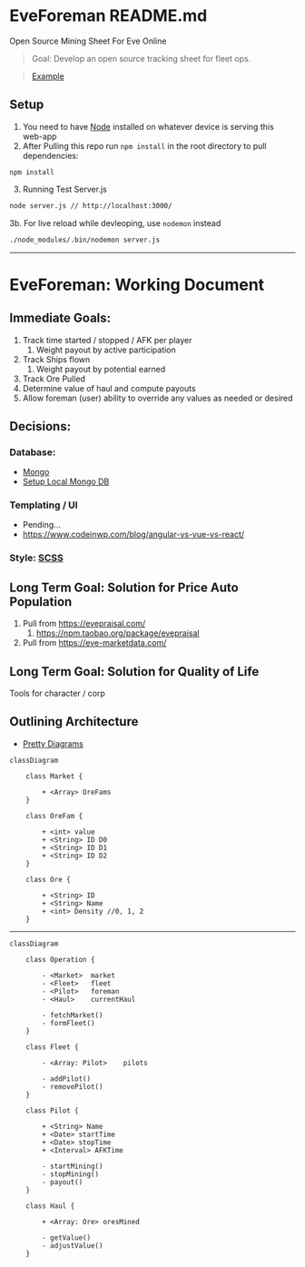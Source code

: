 # EveForeman README.md

Open Source Mining Sheet For Eve Online

> Goal: Develop an open source tracking sheet for fleet ops.

>  [Example](https://docs.google.com/spreadsheets/d/1saIzsQe26twQZy-U0qnRo6SS7B9M1QJx0Xe3r3mN5sY/edit?usp=sharing)

## Setup

1. You need to have [Node](https://nodejs.org/) installed on whatever device is serving this web-app
2. After Pulling this repo run `npm install` in the root directory to pull dependencies:

```
npm install
```

3. Running Test Server.js

```BASH
node server.js // http://localhost:3000/
```
3b.  For live reload while devleoping, use `nodemon` instead

```BASH
./node_modules/.bin/nodemon server.js
```



----

# EveForeman: Working Document

## Immediate Goals:

1. Track time started / stopped / AFK per player
	1. Weight payout by active participation
2. Track Ships flown 
	1. Weight payout by potential earned
3. Track Ore Pulled
4. Determine value of haul and compute payouts
5. Allow foreman (user) ability to override any values as needed or desired


## Decisions:

### Database:

* [Mongo](https://www.w3schools.com/nodejs/nodejs_mongodb.asp)
* [Setup Local Mongo DB](https://zellwk.com/blog/local-mongodb/)

### Templating / UI

* Pending...
* https://www.codeinwp.com/blog/angular-vs-vue-vs-react/



### Style: [SCSS](https://sass-lang.com/)


## Long Term Goal: Solution for Price Auto Population

1. Pull from https://evepraisal.com/
	1. https://npm.taobao.org/package/evepraisal
2. Pull from https://eve-marketdata.com/



## Long Term Goal: Solution for Quality of Life

Tools for character / corp 



## Outlining Architecture

* [Pretty Diagrams](https://support.typora.io/Draw-Diagrams-With-Markdown/)



```mermaid
classDiagram

    class Market {
    
		+ <Array> OreFams
    }

    class OreFam {
    
        + <int> value
        + <String> ID D0
        + <String> ID D1
        + <String> ID D2
    }

    class Ore {
    
        + <String> ID
        + <String> Name
        + <int> Density //0, 1, 2
    }
```

----





```mermaid
classDiagram

    class Operation {
    
        - <Market>	market
        - <Fleet>	fleet
        - <Pilot> 	foreman
        - <Haul> 	currentHaul
        
        - fetchMarket()
        - formFleet()
    }

	class Fleet {
	
		- <Array: Pilot> 	pilots
		
        - addPilot()
        - removePilot()
	}

    class Pilot {
    
    	+ <String> Name
    	+ <Date> startTime
    	+ <Date> stopTime
    	+ <Interval> AFKTime
    	
    	- startMining()
    	- stopMining()
    	- payout()
    }

    class Haul {
    
        + <Array: Ore> oresMined
        
        - getValue()
        - adjustValue()
    }
```